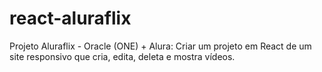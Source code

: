 # react-aluraflix
Projeto Aluraflix -  Oracle (ONE) + Alura: Criar um projeto em React de um site responsivo que cria, edita, deleta e mostra vídeos.
